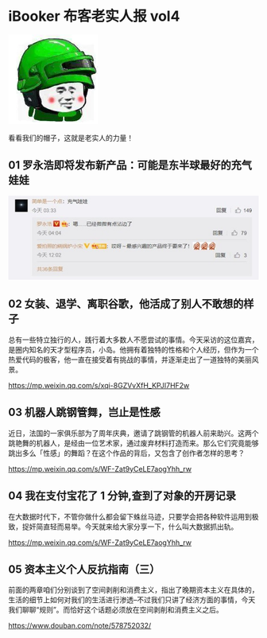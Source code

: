 # iBooker 布客老实人报 vol4

![](img/logo.webp)

看看我们的帽子，这就是老实人的力量！

## 01 罗永浩即将发布新产品：可能是东半球最好的充气娃娃

![](img/4-1.jpg)

## 02 女装、退学、离职谷歌，他活成了别人不敢想的样子

总有一些特立独行的人，践行着大多数人不愿尝试的事情。今天采访的这位嘉宾，是圈内知名的天才型程序员，小岛。他拥有着独特的性格和个人经历，但作为一个热爱代码的极客，他一直在接受着有挑战的事情，并逐渐走出了一道独特的美丽风景。

<https://mp.weixin.qq.com/s/xqi-8GZVvXfH_KPJI7HF2w>

## 03 机器人跳钢管舞，岂止是性感

近日，法国的一家俱乐部为了周年庆典，邀请了跳钢管的机器人前来助兴。这两个跳艳舞的机器人，是经由一位艺术家，通过废弃材料打造而来。那么它们究竟能够跳出多么「性感」的舞蹈？在这个作品的背后，又包含了创作者怎样的思考？

<https://mp.weixin.qq.com/s/WF-Zat9yCeLE7aogYhh_rw>

## 04 我在支付宝花了 1 分钟,查到了对象的开房记录

在大数据时代下，不管你做什么都会留下蛛丝马迹，只要学会把各种软件运用到极致，捉奸简直轻而易举。今天就来给大家分享一下，什么叫大数据抓出轨。

<https://mp.weixin.qq.com/s/WF-Zat9yCeLE7aogYhh_rw>

## 05 资本主义个人反抗指南（三）

前面的两章咱们分别谈到了空间剥削和消费主义，指出了晚期资本主义在具体的，生活的细节上如何对我们的生活进行渗透–不过我们只讲了经济方面的事情，今天我们聊聊“规则”。而恰好这个话题必须放在空间剥削和消费主义之后。

<https://www.douban.com/note/578752032/>